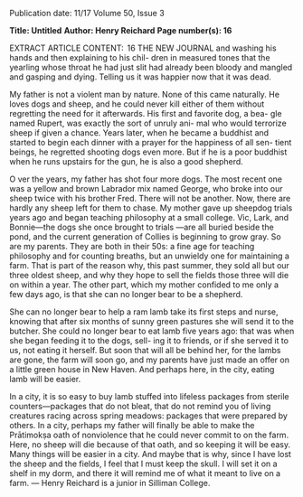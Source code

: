 Publication date: 11/17
Volume 50, Issue 3

**Title: Untitled**
**Author: Henry Reichard**
**Page number(s): 16**

EXTRACT ARTICLE CONTENT:
 16
THE  NEW  JOURNAL
and washing his hands and then explaining to his chil-
dren in measured tones that the yearling whose throat 
he had just slit had already been bloody and mangled 
and gasping and dying. Telling us it was happier now 
that it was dead.

My father is not a violent man by nature. None of 
this came naturally. He loves dogs and sheep, and he 
could never kill either of them without regretting the 
need for it afterwards. His first and favorite dog, a bea-
gle named Rupert, was exactly the sort of unruly ani-
mal who would terrorize sheep if given a chance. Years 
later, when he became a buddhist and started to begin 
each dinner with a prayer for the happiness of all sen-
tient beings, he regretted shooting dogs even more. But 
if he is a poor buddhist when he runs upstairs for the 
gun, he is also a good shepherd.


O
ver the years, my father has shot four more dogs. 
The most recent one was a yellow and brown 
Labrador mix named George, who broke into 
our sheep twice with his brother Fred. There will not 
be another. Now, there are hardly any sheep left for 
them to chase. My mother gave up sheepdog trials years 
ago and began teaching philosophy at a small college. 
Vic, Lark, and Bonnie—the dogs she once brought to 
trials —are all buried beside the pond, and the current 
generation of Collies is beginning to grow gray. So are 
my parents. They are both in their 50s: a fine age for 
teaching philosophy and for counting breaths, but an 
unwieldy one for maintaining a farm. That is part of 
the reason why, this past summer, they sold all but our 
three oldest sheep, and why they hope to sell the fields 
those three will die on within a year. The other part, 
which my mother confided to me only a few days ago, 
is that she can no longer bear to be a shepherd. 

She can no longer bear to help a ram lamb take its 
first steps and nurse, knowing that after six months of 
sunny green pastures she will send it to the butcher. 
She could no longer bear to eat lamb five years ago: 
that was when she began feeding it to the dogs, sell-
ing it to friends, or if she served it to us, not eating it 
herself. But soon that will all be behind her, for the 
lambs are gone, the farm will soon go, and my parents 
have just made an offer on a little green house in New 
Haven. And perhaps here, in the city, eating lamb will 
be easier. 

In a city, it is so easy to buy lamb stuffed into lifeless 
packages from sterile counters—packages that do not 
bleat, that do not remind you of living creatures racing 
across spring meadows: packages that were prepared by 
others. In a city, perhaps my father will finally be able 
to make the Prātimokṣa oath of nonviolence that he 
could never commit to on the farm. Here, no sheep 
will die because of that oath, and so keeping it will be 
easy. Many things will be easier in a city. And maybe 
that is why, since I have lost the sheep and the fields, I 
feel that I must keep the skull. I will set it on a shelf in 
my dorm, and there it will remind me of what it meant 
to live on a farm.
— Henry Reichard is a junior 
in Silliman College.